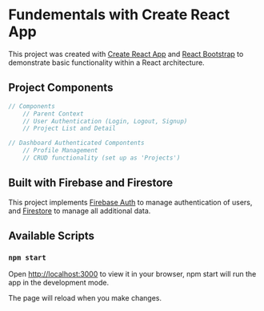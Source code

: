 # Fundementals with Create React App

This project was created with [Create React App](https://github.com/facebook/create-react-app) and [React Bootstrap](https://react-bootstrap.netlify.app/) to demonstrate basic functionality within a React architecture.

## Project Components

```javascript
// Components
    // Parent Context
    // User Authentication (Login, Logout, Signup)
    // Project List and Detail

// Dashboard Authenticated Compontents
    // Profile Management
    // CRUD functionality (set up as 'Projects')
```

## Built with Firebase and Firestore

This project implements [Firebase Auth](https://firebase.google.com/docs/auth) to manage authentication of users, and [Firestore](https://firebase.google.com/docs/firestore/quickstart) to manage all additional data.

## Available Scripts

### `npm start`

Open [http://localhost:3000](http://localhost:3000) to view it in your browser, npm start will run the app in the development mode.

The page will reload when you make changes.